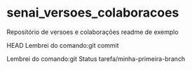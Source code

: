 # senai_versoes_colaboracoes
Repositório de versoes e colaborações
readme de exemplo

HEAD
Lembrei do comando:git commit

Lembrei do comando:git Status
tarefa/minha-primeira-branch
